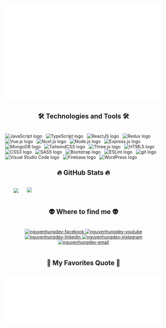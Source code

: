 <!-- Trungquandev -->
<a href="#" target="_blank">
  <img src="nguyenmanhhung.svg" width="1200" alt="huyquocdang-dev" />
</a>

<h2 align="center">🛠 Technologies and Tools 🛠</h2>
<br>
<!-- https://simpleicons.org/ -->
<span><img src="https://img.shields.io/badge/JavaScript-282C34?logo=javascript&logoColor=F7DF1E" alt="JavaScript logo" title="JavaScript" height="25" /></span>
&nbsp;
<span><img src="https://img.shields.io/badge/TypeScript-282C34?logo=typescript&logoColor=3178C6" alt="TypeScript logo" title="TypeScript" height="25" /></span>
&nbsp;
<span><img src="https://img.shields.io/badge/ReactJS-282C34?logo=react&logoColor=61DAFB" alt="ReactJS logo" title="ReactJS" height="25" /></span>
&nbsp;
<span><img src="https://img.shields.io/badge/Redux-282C34?logo=redux&logoColor=764ABC" alt="Redux logo" title="Redux" height="25" /></span>
&nbsp;
<span><img src="https://img.shields.io/badge/Vue.js-282C34?logo=vue.js&logoColor=4FC08D" alt="Vue.js logo" title="Vue.js" height="25" /></span>
&nbsp;
<span><img src="https://img.shields.io/badge/Nuxt.js-282C34?logo=nuxt.js&logoColor=4FC08D" alt="Nuxt.js logo" title="Nuxt.js" height="25" /></span>
&nbsp;
<span><img src="https://img.shields.io/badge/Node.js-282C34?logo=node.js&logoColor=00F200" alt="Node.js logo" title="Node.js" height="25" /></span>
&nbsp;
<span><img src="https://img.shields.io/badge/Express-282C34?logo=express&logoColor=FFFFFF" alt="Express.js logo" title="Express.js" height="25" /></span>
&nbsp;
<span><img src="https://img.shields.io/badge/MongoDB-282C34?logo=mongodb&logoColor=47A248" alt="MongoDB logo" title="MongoDB" height="25" /></span>
&nbsp;
<span><img src="https://img.shields.io/badge/Tailwind%20CSS-282C34?logo=tailwind-css&logoColor=38B2AC" alt="TailwindCSS logo" title="TailwindCSS" height="25" /></span>
&nbsp;
<span><img src="https://img.shields.io/badge/Three.js-282C34?logo=three.js&logoColor=FFFFFF" alt="Three.js logo" title="Three.js" height="25" /></span>
&nbsp;
<span><img src="https://img.shields.io/badge/HTML5-282C34?logo=html5&logoColor=E34F26" alt="HTML5 logo" title="HTML5" height="25" /></span>
&nbsp;
<span><img src="https://img.shields.io/badge/CSS3-282C34?logo=css3&logoColor=1572B6" alt="CSS3 logo" title="CSS3" height="25" /></span>
&nbsp;
<span><img src="https://img.shields.io/badge/Sass-282C34?logo=sass&logoColor=CC6699" alt="SASS logo" title="SASS" height="25" /></span>
&nbsp;
<span><img src="https://img.shields.io/badge/Bootstrap-282C34?logo=bootstrap&logoColor=7952B3" alt="Bootstrap logo" title="Bootstrap" height="25" /></span>
&nbsp;
<span><img src="https://img.shields.io/badge/ESLint-282C34?logo=eslint&logoColor=4B32C3" alt="ESLint logo" title="ESLint" height="25" /></span>
&nbsp;
<span><img src="https://img.shields.io/badge/git-282C34?logo=git&logoColor=F05032" alt="git logo" title="git" height="25" /></span>
&nbsp;
<span><img src="https://img.shields.io/badge/VS%20Code-282C34?logo=visual-studio-code&logoColor=007ACC" alt="Visual Studio Code logo" title="Visual Studio Code" height="25" /></span>
&nbsp;
<span><img src="https://img.shields.io/badge/Firebase-282C34?logo=firebase&logoColor=FFCA28" alt="Firebase logo" title="Firebase" height="25" /></span>
&nbsp;
<span><img src="https://img.shields.io/badge/WordPress-282C34?logo=wordPress&logoColor=21759B" alt="WordPress logo" title="WordPress" height="25" /></span>
&nbsp;

<br>

<h2 align="center">🔥 GitHub Stats 🔥</h2>
<!-- https://github.com/anuraghazra/github-readme-stats -->
<br>
<div align=center>
  <a href="#" title="QuocHuydev">
    <img width="315" align="center" src="https://github-readme-stats.vercel.app/api/top-langs/?username=danieldev23&hide=c%23,powershell,Mathematica,Ruby,Objective-C,Objective-C%2b%2b,Cuda&title_color=61dafb&text_color=ffffff&icon_color=61dafb&bg_color=20232a&langs_count=8&layout=compact&border_color=61dafb&hide_border=true" />
  </a>
  <a href="#" title="quochuydev">
    <img align="right" width="434" src="https://github-readme-stats.vercel.app/api?username=danieldev23&show_icons=true&theme=react&border_color=61dafb&hide_border=true" />
  </a>
</div>

<br>

<h2 align="center">👽 Where to find me 👽</h2>
<br>
<!-- https://icons8.com -->
<div align="center">

  <a href="https://www.facebook.com/NMHRUBY" target="blank">
    <img src="https://img.icons8.com/bubbles/100/000000/facebook-new.png" alt="nguyenhungdev-facebook" />
  </a>
  <a href="https://www.youtube.com/" target="blank">
    <img src="https://img.icons8.com/bubbles/100/000000/youtube-squared.png" alt="nguyenhungdev-youtube" />
  </a>
  <a href="" target="blank">
    <img src="https://img.icons8.com/bubbles/100/000000/linkedin.png" alt="nguyenhungdev-linkedin" />
  </a>
  <a href="" target="blank">
    <img src="https://img.icons8.com/bubbles/100/000000/instagram.png" alt="nguyenhungdev-instagram" />
  </a>
  <a href="mailto:nmhrubykt@gmail.com" target="top">
    <img src="https://img.icons8.com/bubbles/100/000000/apple-mail.png" alt="nguyenhungdev-email" />
  </a>
</div>

<!-- <br>
<h2 align="center">📖 Software Engineer & UI/UX Designner 📖</h2>
<br>
<p>
  <strong>🔗 Liên hệ với mình tại Facebook: <a href="https://www.facebook.com/NMHRUBY" target="_blank">https://www.facebook.com/huycoder2k5](https://www.facebook.com/NMHRUBY</a></strong>
  <br>
  <strong>📧 Hoặc Email: <a href="mailto:nmhrubykt@gmail.com" target="_top">nmhrubykt@gmail.com</a></strong>
</p>
<a href="https://youtu.be/63opfUkPq6k" target="_blank">
  <img src="https://i.ibb.co/YtF5BWk/NG-QU-C-HUY-1.jpg" width="1200" alt="huydev2k-official" />
</a> -->
<br>
<h2 align="center">📑 My Favorites Quote 📑</h2>
<br>
<a href="#" target="_blank">
  <img src="nguyenmanhhung-quotes.svg" width="846" height="150" alt="nguyenmanhhung-official" />
</a>
